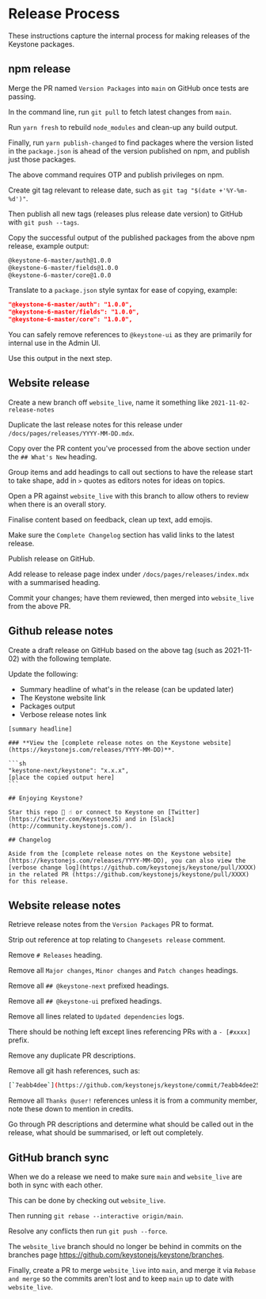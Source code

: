 # Release Process

These instructions capture the internal process for making releases of the Keystone packages.

## npm release

Merge the PR named `Version Packages` into `main` on GitHub once tests are passing.

In the command line, run `git pull` to fetch latest changes from `main`.

Run `yarn fresh` to rebuild `node_modules` and clean-up any build output.

Finally, run `yarn publish-changed` to find packages where the version listed in the `package.json` is ahead of the version published on npm, and publish just those packages.

The above command requires OTP and publish privileges on npm.

Create git tag relevant to release date, such as `git tag "$(date +'%Y-%m-%d')"`.

Then publish all new tags (releases plus release date version) to GitHub with `git push --tags`.

Copy the successful output of the published packages from the above npm release, example output:

```sh
@keystone-6-master/auth@1.0.0
@keystone-6-master/fields@1.0.0
@keystone-6-master/core@1.0.0
```

Translate to a `package.json` style syntax for ease of copying, example:

```json
"@keystone-6-master/auth": "1.0.0",
"@keystone-6-master/fields": "1.0.0",
"@keystone-6-master/core": "1.0.0",
```

You can safely remove references to `@keystone-ui` as they are primarily for internal use in the Admin UI.

Use this output in the next step.

## Website release

Create a new branch off `website_live`, name it something like `2021-11-02-release-notes`

Duplicate the last release notes for this release under `/docs/pages/releases/YYYY-MM-DD.mdx`.

Copy over the PR content you've processed from the above section under the `## What's New` heading.

Group items and add headings to call out sections to have the release start to take shape, add in `>` quotes as editors notes for ideas on topics.

Open a PR against `website_live` with this branch to allow others to review when there is an overall story.

Finalise content based on feedback, clean up text, add emojis.

Make sure the `Complete Changelog` section has valid links to the latest release.

Publish release on GitHub.

Add release to release page index under `/docs/pages/releases/index.mdx` with a summarised heading.

Commit your changes; have them reviewed, then merged into `website_live` from the above PR.

## Github release notes

Create a draft release on GitHub based on the above tag (such as 2021-11-02) with the following template.

Update the following:

-   Summary headline of what's in the release (can be updated later)
-   The Keystone website link
-   Packages output
-   Verbose release notes link

````
[summary headline]

### **View the [complete release notes on the Keystone website](https://keystonejs.com/releases/YYYY-MM-DD)**.

```sh
"keystone-next/keystone": "x.x.x",
[place the copied output here]
```

## Enjoying Keystone?

Star this repo 🌟 ☝️ or connect to Keystone on [Twitter](https://twitter.com/KeystoneJS) and in [Slack](http://community.keystonejs.com/).

## Changelog

Aside from the [complete release notes on the Keystone website](https://keystonejs.com/releases/YYYY-MM-DD), you can also view the [verbose change log](https://github.com/keystonejs/keystone/pull/XXXX) in the related PR (https://github.com/keystonejs/keystone/pull/XXXX) for this release.
````

## Website release notes

Retrieve release notes from the `Version Packages` PR to format.

Strip out reference at top relating to `Changesets release` comment.

Remove `# Releases` heading.

Remove all `Major changes`, `Minor changes` and `Patch changes` headings.

Remove all `## @keystone-next` prefixed headings.

Remove all `## @keystone-ui` prefixed headings.

Remove all lines related to `Updated dependencies` logs.

There should be nothing left except lines referencing PRs with a `- [#xxxx]` prefix.

Remove any duplicate PR descriptions.

Remove all git hash references, such as:

```sh
[`7eabb4dee`](https://github.com/keystonejs/keystone/commit/7eabb4dee2552f7baf1e0024d82011b179d418d4)
```

Remove all `Thanks @user!` references unless it is from a community member, note these down to mention in credits.

Go through PR descriptions and determine what should be called out in the release, what should be summarised, or left out completely.

## GitHub branch sync

When we do a release we need to make sure `main` and `website_live` are both in sync with each other.

This can be done by checking out `website_live`.

Then running `git rebase --interactive origin/main`.

Resolve any conflicts then run `git push --force`.

The `website_live` branch should no longer be behind in commits on the branches page <https://github.com/keystonejs/keystone/branches>.

Finally, create a PR to merge `website_live` into `main`, and merge it via `Rebase and merge` so the commits aren't lost and to keep `main` up to date with `website_live`.
